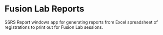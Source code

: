 # Fusion Lab Reports
SSRS Report windows app for generating reports from Excel spreadsheet of registrations to print out for Fusion Lab sessions.
